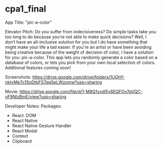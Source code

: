 # cpa1_final

App Title: "pic-a-color"

Elevator Pitch:
Do you suffer from indecisiveness? Do simple tasks take you too long to do because you’re not able to make quick decisions? Well, I don’t have an all-inclusive solution for you but I do have something that might make your life a tad easier. If you're an artist or have been avoiding being creative because of the weight of decision of color, I have a solution for you: pic-a-color. This app lets you randomly generate a color based on a database of colors, or lets you pick from your own local selection of colors. Additional features coming soon!


Screenshots: https://drive.google.com/drive/folders/1UGhY-nktvMe7c1SnDtbFS7qqSeLWzomw?usp=sharing

Movie: https://drive.google.com/file/d/1-M8Q1yxdI5y8EQFOv7pVQC-nF9NlzBmE/view?usp=sharing

Developer Notes:
Packages:
- React. DOM
- React Native
- React Native Gesture Handler
- React Modal
- Context
- Clipboard
